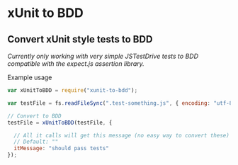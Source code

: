 xUnit to BDD
============
Convert xUnit style tests to BDD
--------------------------------

_Currently only working with very simple JSTestDrive tests to BDD compatible with the expect.js assertion library._

Example usage

```javascript
var xUnitToBDD = require("xunit-to-bdd");

var testFile = fs.readFileSync(".test-something.js", { encoding: "utf-8" });

// Convert to BDD
testFile = xUnitToBDD(testFile, {

  // All it calls will get this message (no easy way to convert these)
  // Default: ""
  itMessage: "should pass tests"
});

```